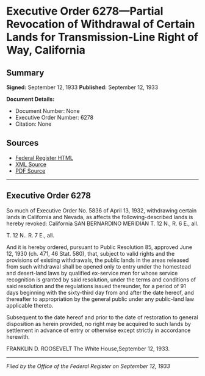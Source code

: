 # Executive Order 6278—Partial Revocation of Withdrawal of Certain Lands for Transmission-Line Right of Way, California

## Summary

**Signed:** September 12, 1933
**Published:** September 12, 1933

**Document Details:**
- Document Number: None
- Executive Order Number: 6278
- Citation: None

## Sources
- [Federal Register HTML](https://www.presidency.ucsb.edu/documents/executive-order-6278-partial-revocation-withdrawal-certain-lands-for-transmission-line)
- [XML Source](None)
- [PDF Source](None)

---

## Executive Order 6278

So much of Executive Order No. 5836 of April 13, 1932, withdrawing certain lands in California and Nevada, as affects the following-described lands is hereby revoked:
California
SAN BERNARDINO MERIDIAN
T. 12 N., R. 6 E., all.

T. 12 N.. R. 7 E., all.

And it is hereby ordered, pursuant to Public Resolution 85, approved June 12, 1930 (ch. 471, 46 Stat. 580), that, subject to valid rights and the provisions of existing withdrawals, the public lands in the areas released from such withdrawal shall be opened only to entry under the homestead and desert-land laws by qualified ex-service men for whose service recognition is granted by said resolution, under the terms and conditions of said resolution and the regulations issued thereunder, for a period of 91 days beginning with the sixty-third day from and after the date hereof, and thereafter to appropriation by the general public under any public-land law applicable thereto.

Subsequent to the date hereof and prior to the date of restoration to general disposition as herein provided, no right may be acquired to such lands by settlement in advance of entry or otherwise except strictly in accordance herewith.

FRANKLIN D. ROOSEVELT
The White House,September 12, 1933.

---

*Filed by the Office of the Federal Register on September 12, 1933*
